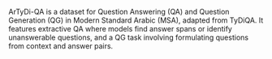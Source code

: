 ArTyDi-QA is a dataset for Question Answering (QA) and Question Generation (QG) in Modern Standard Arabic (MSA), adapted from TyDiQA. It features extractive QA where models find answer spans or identify unanswerable questions, and a QG task involving formulating questions from context and answer pairs.
